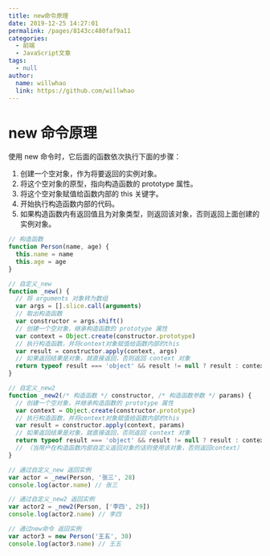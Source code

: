 ```yaml
---
title: new命令原理
date: 2019-12-25 14:27:01
permalink: /pages/8143cc480faf9a11
categories:
  - 前端
  - JavaScript文章
tags:
  - null
author:
  name: willwhao
  link: https://github.com/willwhao
---
```


# new 命令原理

使用 new 命令时，它后面的函数依次执行下面的步骤：

1. 创建一个空对象，作为将要返回的实例对象。
2. 将这个空对象的原型，指向构造函数的 prototype 属性。
3. 将这个空对象赋值给函数内部的 this 关键字。
4. 开始执行构造函数内部的代码。
5. 如果构造函数内有返回值且为对象类型，则返回该对象，否则返回上面创建的实例对象。

<!-- more -->

```js
// 构造函数
function Person(name, age) {
  this.name = name
  this.age = age
}

// 自定义_new
function _new() {
  // 将 arguments 对象转为数组
  var args = [].slice.call(arguments)
  // 取出构造函数
  var constructor = args.shift()
  // 创建一个空对象，继承构造函数的 prototype 属性
  var context = Object.create(constructor.prototype)
  // 执行构造函数，并将context对象赋值给函数内部的this
  var result = constructor.apply(context, args)
  // 如果返回结果是对象，就直接返回，否则返回 context 对象
  return typeof result === 'object' && result != null ? result : context
}

// 自定义_new2
function _new2(/* 构造函数 */ constructor, /* 构造函数参数 */ params) {
  // 创建一个空对象，并继承构造函数的 prototype 属性
  var context = Object.create(constructor.prototype)
  // 执行构造函数，并将context对象赋值给函数内部的this
  var result = constructor.apply(context, params)
  // 如果返回结果是对象，就直接返回，否则返回 context 对象
  return typeof result === 'object' && result != null ? result : context
  // （当用户在构造函数内部自定义返回对象的话则使用该对象，否则返回context）
}

// 通过自定义_new 返回实例
var actor = _new(Person, '张三', 28)
console.log(actor.name) // 张三

// 通过自定义_new2 返回实例
var actor2 = _new2(Person, ['李四', 29])
console.log(actor2.name) // 李四

// 通过new命令 返回实例
var actor3 = new Person('王五', 30)
console.log(actor3.name) // 王五
```
